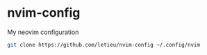 # nvim-config
My neovim configuration

```bash
git clone https://github.com/letieu/nvim-config ~/.config/nvim
```
